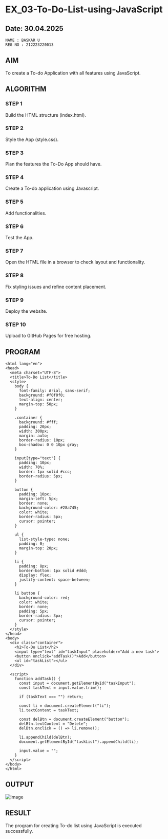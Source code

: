 # EX_03-To-Do-List-using-JavaScript
## Date: 30.04.2025
```
NAME : BASKAR U
REG NO : 212223220013
```
## AIM
To create a To-do Application with all features using JavaScript.

## ALGORITHM
### STEP 1
Build the HTML structure (index.html).

### STEP 2
Style the App (style.css).

### STEP 3
Plan the features the To-Do App should have.

### STEP 4
Create a To-do application using Javascript.

### STEP 5
Add functionalities.

### STEP 6
Test the App.

### STEP 7
Open the HTML file in a browser to check layout and functionality.

### STEP 8
Fix styling issues and refine content placement.

### STEP 9
Deploy the website.

### STEP 10
Upload to GitHub Pages for free hosting.

## PROGRAM
```<!DOCTYPE html>
<html lang="en">
<head>
  <meta charset="UTF-8">
  <title>To-Do List</title>
  <style>
    body {
      font-family: Arial, sans-serif;
      background: #f0f0f0;
      text-align: center;
      margin-top: 50px;
    }

    .container {
      background: #fff;
      padding: 20px;
      width: 300px;
      margin: auto;
      border-radius: 10px;
      box-shadow: 0 0 10px gray;
    }

    input[type="text"] {
      padding: 10px;
      width: 70%;
      border: 1px solid #ccc;
      border-radius: 5px;
    }

    button {
      padding: 10px;
      margin-left: 5px;
      border: none;
      background-color: #28a745;
      color: white;
      border-radius: 5px;
      cursor: pointer;
    }

    ul {
      list-style-type: none;
      padding: 0;
      margin-top: 20px;
    }

    li {
      padding: 8px;
      border-bottom: 1px solid #ddd;
      display: flex;
      justify-content: space-between;
    }

    li button {
      background-color: red;
      color: white;
      border: none;
      padding: 5px;
      border-radius: 3px;
      cursor: pointer;
    }
  </style>
</head>
<body>
  <div class="container">
    <h2>To-Do List</h2>
    <input type="text" id="taskInput" placeholder="Add a new task">
    <button onclick="addTask()">Add</button>
    <ul id="taskList"></ul>
  </div>

  <script>
    function addTask() {
      const input = document.getElementById("taskInput");
      const taskText = input.value.trim();

      if (taskText === "") return;

      const li = document.createElement("li");
      li.textContent = taskText;

      const delBtn = document.createElement("button");
      delBtn.textContent = "Delete";
      delBtn.onclick = () => li.remove();

      li.appendChild(delBtn);
      document.getElementById("taskList").appendChild(li);

      input.value = "";
    }
  </script>
</body>
</html>
```

## OUTPUT
![image](https://github.com/user-attachments/assets/1da8f315-6ceb-4c74-bb42-11990e85d5ed)

## RESULT
The program for creating To-do list using JavaScript is executed successfully.
